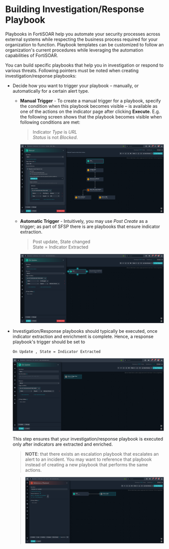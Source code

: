 # Building Investigation/Response Playbook

Playbooks in FortiSOAR help you automate your security processes across external systems while respecting the business process required for your organization to function. Playbook templates can be customized to follow an organization's current procedures while leveraging the automation capabilities of FortiSOAR.

You can build specific playbooks that help you in investigation or respond to various threats. Following pointers must be noted when creating investigation/response playbooks:

* Decide how you want to trigger your playbook &ndash; manually, or automatically for a certain alert type.
    * **Manual Trigger** - To create a manual trigger for a playbook, specify the condition when this playbook becomes visible &ndash; is available as one of the actions on the indicator page after clicking **Execute**. E.g. the following screen shows that the playbook becomes visible when following conditions are met:
    
        >Indicator *Type* is *URL*  
        >*Status* is not *Blocked*.

        ![](res/playbook-manual-trigger-display-conditions.png)

    * **Automatic Trigger** - Intuitively, you may use *Post Create* as a trigger; as part of SFSP there is are playbooks that ensure indicator extraction.

        >Post update, State changed     
        >State = Indicator Extracted

        ![](res/post-update-state-indicator-extracted.png)

* Investigation/Response playbooks should typically be executed, once indicator extraction and enrichment is complete. Hence, a response playbook's trigger should be set to

    ```
    On Update , State = Indicator Extracted
    ```
    ![](res/on-update-state-indicator-extracted.png)

    This step ensures that your investigation/response playbook is executed only after indicators are extracted and enriched.

    >**NOTE**: that there exists an escalation playbook that escalates an alert to an incident. You may want to reference that playbook instead of creating a new playbook that performs the same actions.

    >![](res/reference-playbook-escalate-to-incident.png)



<!-- ## Building an Investigation Playbook

Each threat investigation differs from the next and automating an investigation, through playbooks, is crucial for timely response to threats.

This section helps create a playbook that identifies and investigates phishing attacks, as an example. The instructions may help you take the required action to protect information and minimize risks.

1. Configure connectors for your security solutions. [The FortiSOAR connector page](https://docs.fortinet.com/fortisoar/connectors) contains the list of all the connectors for major security solutions. Select any connector for detailed instructions for configuring that connector.

2. Configure an [alert ingestion process](./configuring-alert-Ingestion-process.md). For demo purposes, you can manually create indicators that FortiSOAR runs through its system to enrich indicator data.

    >**TIP**: Click **Incident Response** > **Indicators** and on the **Indicators** page, click **+ Add Indicator**; to create an indicator manually.

3. Create an investigation playbook.
    1. Log in to FortiSOAR and navigate to **Automation** > **Playbooks**.
    2. On the **Playbook Collections** tab, click **+ New Collection** and in the **Add New Playbook Collection** dialog, add a name for the new playbook collection.
    3. Click **Add Playbook** to add a new playbook to the collection you just created. Type a name for the new playbook. This action launches the playbook designer.
    4. Specify a trigger for this playbook. Refer to [Triggers and Steps](https://docs.fortinet.com/document/fortisoar/7.2.0/playbooks-guide/784146/triggers-steps) section to understand the various triggers that you can set for this playbook.
    5. Add steps to the playbook. You can also use [dynamic variables](https://docs.fortinet.com/document/fortisoar/7.2.0/playbooks-guide/953224/dynamic-variables) and [dynamic values](https://docs.fortinet.com/document/fortisoar/7.2.0/playbooks-guide/488685/dynamic-values) to avoid hard-coding data.
    6. Add a Decision step to determine if the indicator is malicious.
        >**TIP**: Add the decision step first and the conditions after adding other steps &dash; makes creating conditions for the decision step easier.
    7. In the steps *after* the decision step, update the alert record as per the input received from connectors. To create steps that update records and perform many other actions, refer to [creating playbook steps](https://docs.fortinet.com/document/fortisoar/7.2.0/playbooks-guide/784146/triggers-steps#Playbook_Steps_..5).
    8. Return to decision step and add conditions as per the steps created. To learn about adding conditions to a decision step, refer to [evaluating trigger steps](https://docs.fortinet.com/document/fortisoar/7.2.0/playbooks-guide/784146/triggers-steps#Evaluate).
    9. Ensure that the playbook is active. If not, click the **Inactive** button to activate the playbook.

You can also follow the [creating a sample playbook tutorial](https://docs.fortinet.com/document/fortisoar/7.0.2/playbooks-guide/83828/tutorial-creating-a-sample-playbook-to-determine-maliciousness-of-an-indicator-in-fortisoar) to better acquaint yourself with the process.

## Building a Response Playbook

Response playbooks should typically be executed, once indicator extraction and enrichment is complete. Hence, a response playbook's trigger should be set to 
>`On Update , State = Indicator Extracted`

-->